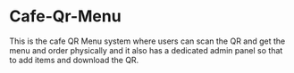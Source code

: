 # Cafe-Qr-Menu
This is the cafe QR Menu system where users can scan the QR and get the menu and order physically and it also has a dedicated admin panel so that to add items and download the QR.
